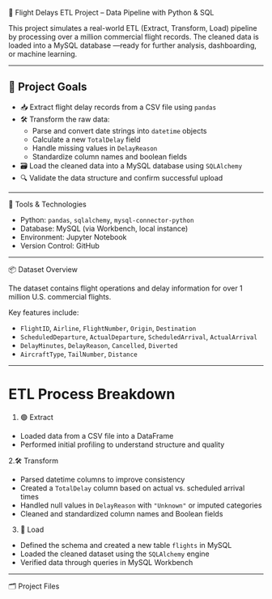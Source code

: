 🛫 Flight Delays ETL Project – Data Pipeline with Python & SQL

This project simulates a real-world ETL (Extract, Transform, Load) pipeline by processing over a million commercial flight records. The cleaned data is loaded into a MySQL database —ready for further analysis, dashboarding, or machine learning.

---

## 🎯 Project Goals

- 📥 Extract flight delay records from a CSV file using `pandas`  
- 🛠️ Transform the raw data:
  - Parse and convert date strings into `datetime` objects
  - Calculate a new `TotalDelay` field
  - Handle missing values in `DelayReason`
  - Standardize column names and boolean fields  
- 🗃️ Load the cleaned data into a MySQL database using `SQLAlchemy`  
- 🔍 Validate the data structure and confirm successful upload

---

 🧰 Tools & Technologies

- Python: `pandas`, `sqlalchemy`, `mysql-connector-python`  
- Database: MySQL (via Workbench, local instance)  
- Environment: Jupyter Notebook  
- Version Control: GitHub  

---

 📦 Dataset Overview

The dataset contains flight operations and delay information for over 1 million U.S. commercial flights.  

Key features include:  
- `FlightID`, `Airline`, `FlightNumber`, `Origin`, `Destination`  
- `ScheduledDeparture`, `ActualDeparture`, `ScheduledArrival`, `ActualArrival`  
- `DelayMinutes`, `DelayReason`, `Cancelled`, `Diverted`  
- `AircraftType`, `TailNumber`, `Distance`

---

# ETL Process Breakdown

 1. 🟢 Extract  
- Loaded data from a CSV file into a DataFrame  
- Performed initial profiling to understand structure and quality  

2.🛠️ Transform  
- Parsed datetime columns to improve consistency  
- Created a `TotalDelay` column based on actual vs. scheduled arrival times  
- Handled null values in `DelayReason` with `"Unknown"` or imputed categories  
- Cleaned and standardized column names and Boolean fields  

3. 🔵 Load  
- Defined the schema and created a new table `flights` in MySQL  
- Loaded the cleaned dataset using the `SQLAlchemy` engine  
- Verified data through queries in MySQL Workbench  

---

 🗂️ Project Files

